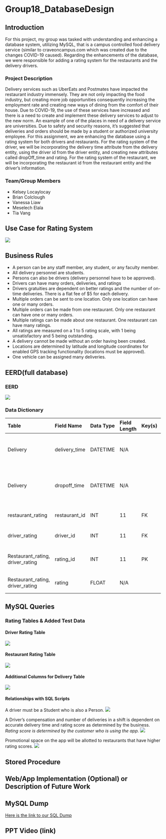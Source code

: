 # Group18_DatabaseDesign
## Introduction
For this project, my group was tasked with understanding and enhancing a database system, utilizing MySQL, that is a campus controlled food delivery service (similar to craveoncampus.com which was created due to the changes COVID-19 caused). Regarding the enhancements of the database, we were responsible for adding a rating system for the restaurants and the delivery drivers.
### Project Description
Delivery services such as UberEats and Postmates have impacted the restaurant industry immensely. They are not only impacting the food industry, but creating more job opportunities consequently increasing the employment rate and creating new ways of dining from the comfort of their house. Due to COVID-19, the use of these services have increased and there is a need to create and implement these delivery services to adjust to the new norm. An example of one of the places in need of a delivery service are universities. Due to safety and security reasons, it’s suggested that deliveries and orders should be made by a student or authorized university employee. For this assignment, we are enhancing the database using a rating system for both drivers and restaurants. For the rating system of the driver, we will be incorporating the delivery time attribute from the delivery entity, using the driver id from the driver entity, and creating new attributes called dropOff_time and rating. For the rating system of the restaurant, we will be incorporating the restaurant id from the restaurant entity and the driver’s information.
### Team/Group Members
- Kelsey Locaylocay
- Brian Colclough
- Vanessa Liaw
- Meselech Elala
- Tia Vang
## Use Case for Rating System
![](images/Use%20Case.png)
## Business Rules
- A person can be any staff member, any student, or any faculty member.
- All delivery personnel are students.
- Persons can also be drivers (delivery personnel have to be approved).
- Drivers can have many orders, deliveries, and ratings
- Drivers gratuities are dependent on better ratings and the number of on-time deliveries. There is a flat fee of $5 for each delivery. 
- Multiple orders can be sent to one location. Only one location can have one or many orders.
- Multiple orders can be made from one restaurant. Only one restaurant can have one or many orders.
- Multiple ratings can be made about one restaurant. One restaurant can have many ratings.
- All ratings are measured on a 1 to 5 rating scale, with 1 being unsatisfactory and 5 being outstanding.
- A delivery cannot be made without an order having been created.
- Locations are determined by latitude and longitude coordinates for enabled GPS tracking functionality (locations must be approved).
- One vehicle can be assigned many deliveries. 
## EERD(full database)
### EERD
![](images/Official_EERD.png)
### Data Dictionary
|Table|Field Name|Data Type|Field Length|Key(s)|Description|
|:----------|:---------|:----------|:---------|:----------|:---------|
|Delivery|delivery_time|DATETIME|N/A||When the order is estimated to be delivered|
|Delivery|dropoff_time|DATETIME|N/A||When the order is dropped off at customer's residence|
|restaurant_rating|restaurant_id|INT|11|FK|ID of specific restaurants|
|driver_rating|driver_id|INT|11|FK|ID of specific drivers|
|Restaurant_rating, driver_rating|rating_id|INT|11|PK|Keeps track of individual ratings|
|Restaurant_rating, driver_rating|rating|FLOAT|N/A||Overall rating of a driver|
## MySQL Queries
### Rating Tables & Added Test Data
#### Driver Rating Table
![](images/Driver_Rating_Table.png)

#### Restaurant Rating Table
![](images/Restaurant_Rating_Table.png)

#### Additional Columns for Delivery Table
![](images/Additonal_Columns_for_Delivery_Table.png)

#### Relationships with SQL Scripts
A driver must be a Student who is also a Person. 
![](images/Relationship_with_SQL_Scripts.png)

A Driver’s compensation and number of deliveries in a shift is dependent on accurate delivery time and rating score as determined by the business. *Rating score is determined by the customer who is using the app.*
![](images/Drivers_compensation.png)

Promotional space on the app will be allotted to restaurants that have higher rating scores.
![](images/promotional_space.png)

## Stored Procedure
## Web/App Implementation (Optional) or Description of Future Work
## MySQL Dump
[Here is the link to our SQL Dump](Dump20201205.sql)
## PPT Video (link)
